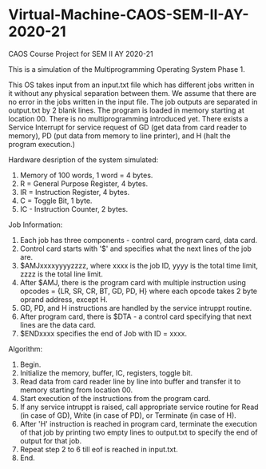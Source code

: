 # Virtual-Machine-CAOS-SEM-II-AY-2020-21
CAOS Course Project for SEM II AY 2020-21

This is a simulation of the Multiprogramming Operating System Phase 1. 

This OS takes input from an input.txt file which has different jobs written in it without any physical separation between them. We assume that there are no error in the jobs written in the input file. The job outputs are separated in output.txt by 2 blank lines. The program is loaded in memory starting at location 00. There is no multiprogramming introduced yet. There exists a Service Interrupt for service request of GD (get data from card reader to memory), PD (put data from memory to line printer), and H (halt the program execution.)

Hardware desription of the system simulated:
1. Memory of 100 words, 1 word = 4 bytes.
2. R = General Purpose Register, 4 bytes.
3. IR = Instruction Register, 4 bytes.
4. C = Toggle Bit, 1 byte.
5. IC - Instruction Counter, 2 bytes.

Job Information:
1. Each job has three components - control card, program card, data card.
2. Control card starts with '$' and specifies what the next lines of the job are.
3. $AMJxxxxyyyyzzzz, where xxxx is the job ID, yyyy is the total time limit, zzzz is the total line limit. 
4. After $AMJ, there is the program card with multiple instruction using opcodes = {LR, SR, CR, BT, GD, PD, H} where each opcode takes 2 byte oprand address, except H.
5. GD, PD, and H instructions are handled by the service intruppt routine. 
6. After program card, there is $DTA - a control card specifying that next lines are the data card.
7. $ENDxxxx specifies the end of Job with ID = xxxx.

Algorithm:
1. Begin.
2. Initialize the memory, buffer, IC, registers, toggle bit.
3. Read data from card reader line by line into buffer and transfer it to memory starting from location 00.
4. Start execution of the instructions from the program card.
5. If any service intruppt is raised, call appropriate service routine for Read (in case of GD), Write (in case of PD), or Terminate (in case of H).
6. After 'H' instruction is reached in program card, terminate the execution of that job by printing two empty lines to output.txt to specify the end of output for that job.
7. Repeat step 2 to 6 till eof is reached in input.txt.
8. End.
